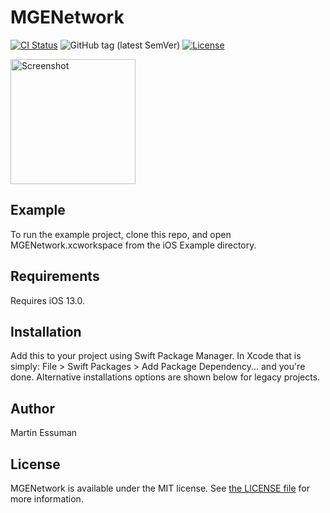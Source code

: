 # MGENetwork

[![CI Status](http://img.shields.io/travis/martin-e91/MGENetwork.svg?style=flat)](https://travis-ci.org/martin-e91/MGENetwork)
![GitHub tag (latest SemVer)](https://img.shields.io/github/v/tag/martin-e91/MGENetwork)
[![License](https://img.shields.io/github/license/martin-e91/MGENetwork)](LICENSE)

<a href="https://placehold.it/400?text=Screen+shot"><img width=200 height=200 src="https://placehold.it/400?text=Screen+shot" alt="Screenshot" /></a>


## Example

To run the example project, clone this repo, and open MGENetwork.xcworkspace from the iOS Example directory.


## Requirements
Requires iOS 13.0.

## Installation

Add this to your project using Swift Package Manager. In Xcode that is simply: File > Swift Packages > Add Package Dependency... and you're done. Alternative installations options are shown below for legacy projects.

## Author

Martin Essuman


## License

MGENetwork is available under the MIT license. See [the LICENSE file](LICENSE) for more information.
